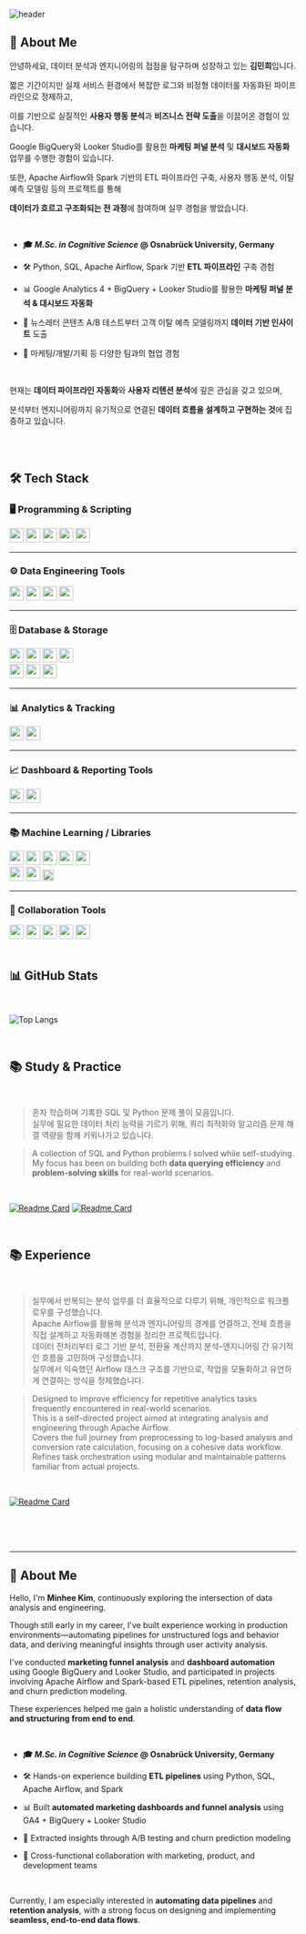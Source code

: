 <div>
  
  <!--Header-->
![header](https://capsule-render.vercel.app/api?type=waving&color=0:6a11cb,100:2575fc&height=300&section=header&text=Where%20Data%20Meets%20Engineering%20%F0%9F%92%BB%F0%9F%93%88&fontColor=f8f8ff&fontSize=40&fontAlign=50&descAlign=50)

</div>

<div>
  <!--Body-->
  
  ## 👀 About Me 
  
  안녕하세요, 데이터 분석과 엔지니어링의 접점을 탐구하며 성장하고 있는 **김민희**입니다.
  
  짧은 기간이지만 실제 서비스 환경에서 복잡한 로그와 비정형 데이터를 자동화된 파이프라인으로 정제하고,  
  
  이를 기반으로 실질적인 **사용자 행동 분석**과 **비즈니스 전략 도출**을 이끌어온 경험이 있습니다.  
  
  Google BigQuery와 Looker Studio를 활용한 **마케팅 퍼널 분석** 및 **대시보드 자동화** 업무를 수행한 경험이 있습니다.
  
  또한, Apache Airflow와 Spark 기반의 ETL 파이프라인 구축, 사용자 행동 분석, 이탈 예측 모델링 등의 프로젝트를 통해  
  
  **데이터가 흐르고 구조화되는 전 과정**에 참여하며 실무 경험을 쌓았습니다.


  <br/>
  
  - **🎓 _M.Sc. in Cognitive Science_ @ Osnabrück University, Germany**
  
  - 🛠 Python, SQL, Apache Airflow, Spark 기반 **ETL 파이프라인** 구축 경험

  - 📊 Google Analytics 4 + BigQuery + Looker Studio를 활용한 **마케팅 퍼널 분석 & 대시보드 자동화**  

  - 🧠 뉴스레터 콘텐츠 A/B 테스트부터 고객 이탈 예측 모델링까지 **데이터 기반 인사이트** 도출  

  - 🤝 마케팅/개발/기획 등 다양한 팀과의 협업 경험

  <br/>
  
  현재는 **데이터 파이프라인 자동화**와 **사용자 리텐션 분석**에 깊은 관심을 갖고 있으며,  
  
  분석부터 엔지니어링까지 유기적으로 연결된 **데이터 흐름을 설계하고 구현하는 것**에 집중하고 있습니다.
  
  <br/>
  <br/>
  
  ## 🛠️ Tech Stack
  
  ### 🖥️ Programming & Scripting
  
  <!--Python-->
  <img src="https://img.shields.io/badge/Python-306998?style=rounded&logo=Python&logoColor=white" height="25"/>
  
  <!--SQL-->
  <img src="https://img.shields.io/badge/SQL-4479A1?style=rounded&logo=SQLite&logoColor=white" height="25"/>
  
  <!--Apache Spark-->
  <img src="https://img.shields.io/badge/Apache%20Spark-FF5722?style=rounded&logo=Apache%20Spark&logoColor=white" height="25"/>
  
  <!--Scala-->
  <img src="https://img.shields.io/badge/Scala-DC322F?style=rounded&logo=Scala&logoColor=white" height="25"/>
  
  <!--Shell Script-->
  <img src="https://img.shields.io/badge/Shell%20Script-4CAF50?style=rounded&logo=GNU%20Bash&logoColor=white" height="25"/>
  <br/>
  
  ---
  
  ### ⚙️ Data Engineering Tools
  
  <!--Apache Airflow-->
  <img src="https://img.shields.io/badge/Apache%20Airflow-017CEE?style=rounded&logo=Apache%20Airflow&logoColor=white" height="25"/>
  
  <!--Apache Spark-->
  <img src="https://img.shields.io/badge/Apache%20Spark-FF5722?style=rounded&logo=Apache%20Spark&logoColor=white" height="25"/>
  
  <!--Docker-->
  <img src="https://img.shields.io/badge/Docker-0db7ed?style=rounded&logo=Docker&logoColor=white" height="25"/>
  
  <!--Kubernetes-->
  <img src="https://img.shields.io/badge/Kubernetes-326CE5?style=rounded&logo=Kubernetes&logoColor=white" height="25"/>
  <br/>
  
  ---
  
  ### 🗄️ Database & Storage
  
  <!--PostgreSQL-->
  <img src="https://img.shields.io/badge/PostgreSQL-0064a5?style=rounded&logo=PostgreSQL&logoColor=white" height="25"/>
  
  <!--MySQL-->
  <img src="https://img.shields.io/badge/MySQL-F29111?style=rounded&logo=MySQL&logoColor=white" height="25"/>
  
  <!--SQLite-->
  <img src="https://img.shields.io/badge/SQLite-3F4E65?style=rounded&logo=SQLite&logoColor=white" height="25"/>
  
  <!--Google BigQuery-->
  <img src="https://img.shields.io/badge/Google%20BigQuery-9E77ED?style=rounded&logo=Google%20BigQuery&logoColor=white" height="25"/>  
  
  <br/>
  
  <!--Amazon S3-->
  <img src="https://img.shields.io/badge/Amazon%20S3-2E8B57?style=rounded&logo=Amazon%20S3&logoColor=white" height="25"/>
  
  <!--Google Cloud Storage-->
  <img src="https://img.shields.io/badge/Google%20Cloud%20Storage-009688?style=rounded&logo=Google%20Cloud&logoColor=white" height="25"/>
  
  <!--Amazon Web Services-->
  <img src="https://img.shields.io/badge/Amazon%20Web%20Services-FF9900?style=rounded&logo=Amazon%20AWS&logoColor=white" height="25"/>
  <br/>
  
  ---
    
  ### 📊 Analytics & Tracking
  
  <!--Google Analytics 4-->
  <img src="https://img.shields.io/badge/Google%20Analytics%204-E37400?style=rounded&logo=Google%20Analytics&logoColor=white" height="25"/>
  
  <!--Google Tag Manager-->
  <img src="https://img.shields.io/badge/Google%20Tag%20Manager-5F6368?style=rounded&logo=Google%20Tag%20Manager&logoColor=white" height="25"/>
  <br/>
  
  ---
  
  ### 📈 Dashboard & Reporting Tools
  
  <!--Looker Studio-->
  <img src="https://img.shields.io/badge/Looker%20Studio-8360C3?style=rounded&logo=Looker&logoColor=white" height="25"/>
  
  <!--Google Data Studio-->
  <img src="https://img.shields.io/badge/Google%20Data%20Studio-F06292?style=rounded&logo=Google%20Data%20Studio&logoColor=white" height="25"/>
  <br/>

  ---
  
  ### 📚 Machine Learning / Libraries
  
  <!--Pandas-->
  <img src="https://img.shields.io/badge/Pandas-150458?style=rounded&logo=Pandas&logoColor=white" height="25"/>

  <!--NumPy-->
  <img src="https://img.shields.io/badge/NumPy-013243?style=rounded&logo=NumPy&logoColor=white" height="25"/>
  
  <!--Seaborn-->
  <img src="https://img.shields.io/badge/Seaborn-4B8BBE?style=rounded&logo=Seaborn&logoColor=white" height="25"/>
  
  <!--BeautifulSoup-->
  <img src="https://img.shields.io/badge/BeautifulSoup-8B4513?style=rounded&logo=BeautifulSoup&logoColor=white" height="25"/>

  <!--Selenium-->
  <img src="https://img.shields.io/badge/Selenium-FFB300?style=rounded&logo=Selenium&logoColor=white" height="25"/>  
  
  <br/>
  
  <!--Scikit-learn-->
  <img src="https://img.shields.io/badge/Scikit--learn-F7931E?style=rounded&logo=Scikit-learn&logoColor=white" height="25"/>
  
  <!--Matplotlib-->
  <img src="https://img.shields.io/badge/Matplotlib-1E4E79?style=rounded&logo=Matplotlib&logoColor=white" height="25"/> 

  <!--MORE-->
  <img src="https://img.shields.io/badge/%2B%20more-8E44AD?style=rounded&logoColor=white" height="20"/>
  <br/>
  
  ---
  
  ### 🤝 Collaboration Tools
  
  <!--Slack-->
  <img src="https://img.shields.io/badge/Slack-611f69?style=rounded&logo=Slack&logoColor=white" height="25"/>
  
  <!--Confluence-->
  <img src="https://img.shields.io/badge/Confluence-172B4D?style=rounded&logo=Confluence&logoColor=white" height="25"/>
  
  <!--GitHub-->
  <img src="https://img.shields.io/badge/GitHub-24292F?style=rounded&logo=GitHub&logoColor=white" height="25"/>

  <!--Git-->
  <img src="https://img.shields.io/badge/Git-2D2D2D?style=rounded&logo=Git&logoColor=white" height="25"/>
  
  <!--Jira-->
  <img src="https://img.shields.io/badge/Jira-253858?style=rounded&logo=Jira&logoColor=white" height="25"/>
  
  <br/>
  <br/>
  
  ## 📊 GitHub Stats
   <br/>
   
  <!--Top Language Rank-->
  ![Top Langs](https://github-readme-stats-sigma-five.vercel.app/api/top-langs/?username=minkimNV&layout=compact&hide=html&exclude_repo=EEGproject&langs_count=10)
  
  
  <br/>
  
  ## 📚 Study & Practice
  <br/>
  
  > 혼자 학습하며 기록한 SQL 및 Python 문제 풀이 모음입니다.  
  > 실무에 필요한 데이터 처리 능력을 기르기 위해, 쿼리 최적화와 알고리즘 문제 해결 역량을 함께 키워나가고 있습니다. 

  > A collection of SQL and Python problems I solved while self-studying.  
  > My focus has been on building both **data querying efficiency** and **problem-solving skills** for real-world scenarios.


  <br/>
  
  [![Readme Card](https://github-readme-stats.vercel.app/api/pin/?username=minkimNV&repo=SQL)](https://github.com/minkimNV/SQL) [![Readme Card](https://github-readme-stats.vercel.app/api/pin/?username=minkimNV&repo=CodingStudy)](https://github.com/minkimNV/CodingStudy)

 <br/>
   
  ## 📚 Experience
  <br/>
  
  > 실무에서 반복되는 분석 업무를 더 효율적으로 다루기 위해, 개인적으로 워크플로우를 구성했습니다.  
  > Apache Airflow를 활용해 분석과 엔지니어링의 경계를 연결하고, 전체 흐름을 직접 설계하고 자동화해본 경험을 정리한 프로젝트입니다.  
  > 데이터 전처리부터 로그 기반 분석, 전환율 계산까지 분석–엔지니어링 간 유기적인 흐름을 고민하며 구성했습니다.  
  > 실무에서 익숙했던 Airflow 태스크 구조를 기반으로, 작업을 모듈화하고 유연하게 연결하는 방식을 정제했습니다.  

  > Designed to improve efficiency for repetitive analytics tasks frequently encountered in real-world scenarios.  
  > This is a self-directed project aimed at integrating analysis and engineering through Apache Airflow.  
  > Covers the full journey from preprocessing to log-based analysis and conversion rate calculation, focusing on a cohesive data workflow.  
  > Refines task orchestration using modular and maintainable patterns familiar from actual projects.  

  <br/>

  [![Readme Card](https://github-readme-stats.vercel.app/api/pin/?username=minkimNV&repo=personal_airflow)](https://github.com/minkimNV/personal_airflow) 

  <br/>
  <br/>
  <br/>

---

<div>

## 👀 About Me

Hello, I'm **Minhee Kim**, continuously exploring the intersection of data analysis and engineering.

Though still early in my career, I've built experience working in production environments—automating pipelines for unstructured logs and behavior data, and deriving meaningful insights through user activity analysis.

I've conducted **marketing funnel analysis** and **dashboard automation** using Google BigQuery and Looker Studio, and participated in projects involving Apache Airflow and Spark-based ETL pipelines, retention analysis, and churn prediction modeling.

These experiences helped me gain a holistic understanding of **data flow and structuring from end to end**.

<br/>

* **🎓 *M.Sc. in Cognitive Science* @ Osnabrück University, Germany**

* 🛠 Hands-on experience building **ETL pipelines** using Python, SQL, Apache Airflow, and Spark

* 📊 Built **automated marketing dashboards and funnel analysis** using GA4 + BigQuery + Looker Studio

* 🧠 Extracted insights through A/B testing and churn prediction modeling

* 🤝 Cross-functional collaboration with marketing, product, and development teams

<br/>

Currently, I am especially interested in **automating data pipelines** and **retention analysis**, with a strong focus on designing and implementing **seamless, end-to-end data flows**.

</div>


